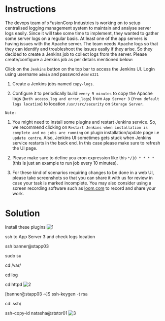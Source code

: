 # Instructions

The devops team of xFusionCorp Industries is working on to setup centralised logging management system to maintain and analyse server logs easily. Since it will take some time to implement, they wanted to gather some server logs on a regular basis. At least one of the app servers is having issues with the Apache server. The team needs Apache logs so that they can identify and troubleshoot the issues easily if they arise. So they decided to create a Jenkins job to collect logs from the server. Please create/configure a Jenkins job as per details mentioned below:

Click on the `Jenkins` button on the top bar to access the Jenkins UI. Login using username `admin` and password `Adm!n321`

1. Create a Jenkins jobs named `copy-logs`.

2. Configure it to periodically build `every 9 minutes` to copy the Apache logs (`both access_log and error_logs`) from `App Server 3` (`from default logs location`)  to location `/usr/src/security` on `Storage Server`.

`Note:`

1. You might need to install some plugins and restart Jenkins service. So, we recommend clicking on `Restart Jenkins when installation is complete and no jobs are running` on plugin installation/update page i.e `update centre`. Also, Jenkins UI sometimes gets stuck when Jenkins service restarts in 
the back end. In this case please make sure to refresh the UI page.

2. Please make sure to define you cron expression like this `*/10 * * * *` (this is just an example to run job every 10 minutes).

3. For these kind of scenarios requiring changes to be done in a web UI, please take screenshots so that you can share it with us for review in case your task is marked incomplete. You may also consider using a screen recording software such as [loom.com](http://loom.com/) to record and share your work.

# Solution

Install these plugins
![1](https://github.com/user-attachments/assets/ca2a0aa1-5678-4e72-be71-e28031caaf96)

ssh to App Server 3 and check logs location

ssh banner@stapp03

sudo su

cd /var/

cd log

cd httpd
![2](https://github.com/user-attachments/assets/2fb0d246-9a56-4029-a81e-564e8f0e68e0)

[banner@stapp03 ~]$ ssh-keygen -t rsa

cd .ssh/

ssh-copy-id natasha@ststor01
![3](https://github.com/user-attachments/assets/1e27012e-e8a0-4591-b7f4-8c6789153828)
